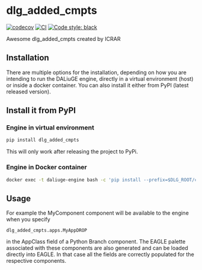 # dlg_added_cmpts

[![codecov](https://codecov.io/gh/ICRAR/dlg_added_cmpts/branch/main/graph/badge.svg?token=dlg_added_cmpts_token_here)](https://codecov.io/gh/ICRAR/dlg_added_cmpts)
[![CI](https://github.com/ICRAR/dlg_added_cmpts/actions/workflows/main.yml/badge.svg)](https://github.com/ICRAR/dlg_added_cmpts/actions/workflows/main.yml)
[![Code style: black](https://img.shields.io/badge/code%20style-black-000000.svg)](https://github.com/psf/black)


Awesome dlg_added_cmpts created by ICRAR

## Installation

There are multiple options for the installation, depending on how you are intending to run the DALiuGE engine, directly in a virtual environment (host) or inside a docker container. You can also install it either from PyPI (latest released version).

## Install it from PyPI

### Engine in virtual environment
```bash
pip install dlg_added_cmpts
```
This will only work after releasing the project to PyPi.
### Engine in Docker container
```bash
docker exec -t daliuge-engine bash -c 'pip install --prefix=$DLG_ROOT/code dlg_added_cmpts'
```
## Usage
For example the MyComponent component will be available to the engine when you specify 
```
dlg_added_cmpts.apps.MyAppDROP
```
in the AppClass field of a Python Branch component. The EAGLE palette associated with these components are also generated and can be loaded directly into EAGLE. In that case all the fields are correctly populated for the respective components.

